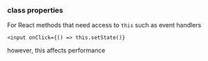 ### class properties

For React methods that need access to `this`
such as event handlers

`<input onClick={() => this.setState()}`

however, this affects performance

